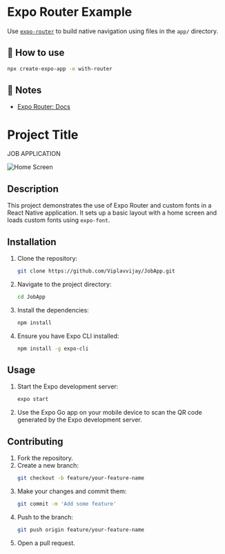 # Expo Router Example

Use [`expo-router`](https://docs.expo.dev/router/introduction/) to build native navigation using files in the `app/` directory.

## 🚀 How to use

```sh
npx create-expo-app -e with-router
```

## 📝 Notes

- [Expo Router: Docs](https://docs.expo.dev/router/introduction/)
# Project Title

JOB APPLICATION 

![Home Screen](./https://github.com/Viplavvijay/JobApp/blob/main/job%20appimg.jpg)
## Description

This project demonstrates the use of Expo Router and custom fonts in a React Native application. It sets up a basic layout with a home screen and loads custom fonts using `expo-font`.

## Installation

1. Clone the repository:
    ```sh
    git clone https://github.com/Viplavvijay/JobApp.git
    ```
2. Navigate to the project directory:
    ```sh
    cd JobApp
    ```
3. Install the dependencies:
    ```sh
    npm install
    ```
4. Ensure you have Expo CLI installed:
    ```sh
    npm install -g expo-cli
    ```

## Usage

1. Start the Expo development server:
    ```sh
    expo start
    ```
2. Use the Expo Go app on your mobile device to scan the QR code generated by the Expo development server.

## Contributing

1. Fork the repository.
2. Create a new branch:
    ```sh
    git checkout -b feature/your-feature-name
    ```
3. Make your changes and commit them:
    ```sh
    git commit -m 'Add some feature'
    ```
4. Push to the branch:
    ```sh
    git push origin feature/your-feature-name
    ```
5. Open a pull request.
